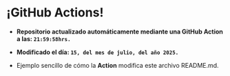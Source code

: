 # ¡GitHub Actions!
* **Repositorio actualizado automáticamente mediante una GitHub Action a las: `21:59:58hrs.`**
* **Modificado el día: `15, del mes de julio, del año 2025.`**

* Ejemplo sencillo de cómo la **Action** modifica este archivo README.md.
